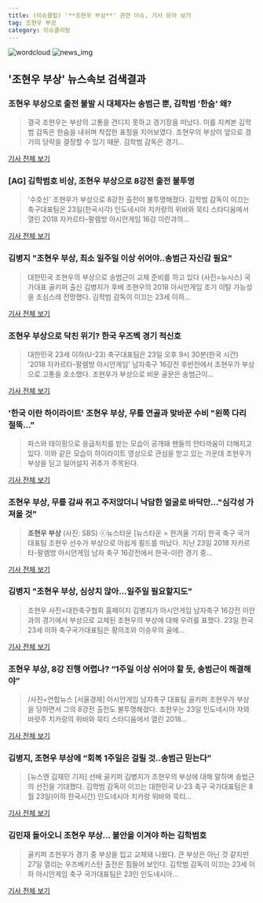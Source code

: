 ```yaml
---
title: (이슈클립) '**조현우 부상**' 관련 이슈, 기사 모아 보기
tag: 조현우 부상
category: 이슈클리핑
---
```

![wordcloud](https://s3.ap-northeast-2.amazonaws.com/lyrics101-wordcloud/2018-08-24-1535079881.png)
![news_img](https://user-images.githubusercontent.com/42597476/44507050-1206f400-a6e4-11e8-8d98-7ffbfebb353f.png)
## **'**조현우 부상**'** 뉴스속보 검색결과
### **조현우 부상**으로 출전 불발 시 대체자는 송범근 뿐, 김학범 '한숨' 왜?

>결국 조현우는 부상의 고통을 견디지 못하고 경기장을 떠났다. 이를 지켜본 김학범 감독은 한숨을 내쉬며 착잡한 표정을 지어보였다. 조현우의 부상이 앞으로 경기의 당락을 결정할 수 있기 때문. 김학범 감독은 경기...

<a href="http://biz.heraldcorp.com/culture/view.php?ud=201808241031363820712_1" target="_blank">기사 전체 보기</a>

### [AG] 김학범호 비상, **조현우 부상**으로 8강전 출전 불투명

>'수호신' 조현우가 부상으로 8강전 출전이 불투명해졌다. 김학범 감독이 이끄는 축구대표팀은 23일(한국시각) 인도네시아 치카랑의 위바와 묵티 스타디움에서 열린 2018 자카르타-팔렘방 아시안게임 16강 이란과의...

<a href="http://www.xportsnews.com/?ac=article_view&entry_id=1011561" target="_blank">기사 전체 보기</a>

### 김병지 "**조현우 부상**, 최소 일주일 이상 쉬어야..송범근 자신감 필요"

>대한민국 조현우의 부상으로 송범근이 교체 준비를 하고 있다 (사진=뉴시스) 국가대표 골키퍼 출신 김병지가 후배 조현우의 2018 아시안게임 조기 이탈 가능성을 조심스레 전망했다. 김학범 감독이 이끄는 23세 이하...

<a href="http://starin.edaily.co.kr/news/newspath.asp?newsid=01216886619310600" target="_blank">기사 전체 보기</a>

### **조현우 부상**으로 닥친 위기? 한국 우즈벡 경기 적신호

>대한민국 23세 이하(U-23) 축구대표팀은 23일 오후 9시 30분(한국 시간) '2018 자카르타-팔렘방 아시안게임' 남자축구 16강전 후반전에서 조현우가 부상으로 고통을 호소했다. 조현우가 부상으로 비운 골문은 송범근이...

<a href="http://www.dailian.co.kr/news/view/734667/?sc=naver" target="_blank">기사 전체 보기</a>

### '한국 이란 하이라이트' **조현우 부상**, 무릎 연골과 맞바꾼 수비 "왼쪽 다리 절뚝…"

>파스와 테이핑으로 응급처치를 받는 모습이 공개돼 팬들의 안타까움이 더해지고 있다. 이와 같은 모습이 하이라이트 영상으로 관심을 받고 있는 가운데 조현우가 부상을 딛고 일어설지 귀추가 주목된다.

<a href="http://www.ilyosisa.co.kr/news/articleView.html?idxno=150950" target="_blank">기사 전체 보기</a>

### **조현우 부상**, 무릎 감싸 쥐고 주저앉더니 낙담한 얼굴로 바닥만…"심각성 가져올 것"

>**조현우 부상** (사진: SBS) ⓒ뉴스타운 [뉴스타운 = 한겨울 기자] 한국 축구 국가대표팀 조현우 선수가 부상으로 아쉽게 필드를 떠났다. 지난 23일 2018 자카르타-팔렘방 아시안게임 남자 축구 16강전에서 한국-이란 경기 중...

<a href="http://www.newstown.co.kr/news/articleView.html?idxno=337792" target="_blank">기사 전체 보기</a>

### 김병지 "**조현우 부상**, 심상치 않아…일주일 필요할지도"

>조현우 사진=대한축구협회 홈페이지 김병지가 아시안게임 남자축구 16강전 이란과의 경기에서 부상으로 교체된 조현우의 부상에 대해 우려를 표했다. 23일 한국 23세 이하 축구국가대표팀은 황의조와 이승우의 골에...

<a href="http://www.g-enews.com/ko-kr/news/article/news_all/201808241143456598fd6d10edd2_1/article.html" target="_blank">기사 전체 보기</a>

### **조현우 부상**, 8강 진행 어렵나? “1주일 이상 쉬어야 할 듯, 송범근이 해결해야”

>/사진=연합뉴스 [서울경제] 아시안게임 남자축구 대표팀 골키퍼 조현우가 부상을 당하면서 그의 8강전 출전도 불투명해졌다. 조현우는 23일 인도네시아 자와바랏주 치카랑의 위바와 묵티 스타디움에서 열린 2018...

<a href="http://www.sedaily.com/NewsView/1S3HGTWUC0" target="_blank">기사 전체 보기</a>

### 김병지, **조현우 부상**에 “회복 1주일은 걸릴 것..송범근 믿는다”

>[뉴스엔 김재민 기자] 선배 골키퍼 김병지가 조현우의 부상에 대해 말하며 송범근의 선전을 기대했다. 김학범 감독이 이끄는 대한민국 U-23 축구 국가대표팀은 8월 23일(이하 한국시간) 인도네시아 치카랑 위바와 묵티...

<a href="http://www.newsen.com/news_view.php?uid=201808241111250632" target="_blank">기사 전체 보기</a>

### 김민재 돌아오니 **조현우 부상**... 불안을 이겨야 하는 김학범호

>골키퍼 조현우가 경기 중 부상을 입고 교체돼 나왔다. 큰 부상은 아닌 것 같지만 27일 열리는 우즈베키스탄 출전은 힘들어 보인다. 김학범 감독이 이끄는 23세 이하 아시안게임 축구 국가대표팀은 23인 인도네시아...

<a href="http://www.goal.com/kr/%EB%89%B4%EC%8A%A4/a/1xwjetgjfenlc1mikvavru5s44" target="_blank">기사 전체 보기</a>


